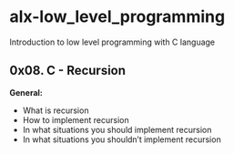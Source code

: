# alx-low_level_programming
Introduction to low level programming with C language
## 0x08. C - Recursion

**General:**
- What is recursion
- How to implement recursion
- In what situations you should implement recursion
- In what situations you shouldn’t implement recursion
